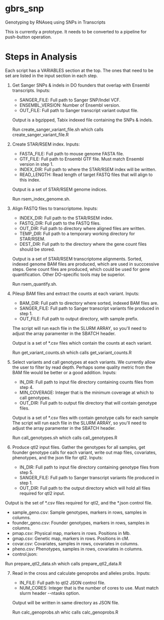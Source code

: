 # gbrs_snp
Genotyping by RNAseq using SNPs in Transcripts

This is currently a prototype. It needs to be converted to a pipeline for 
push-button operation.

# Steps in Analysis

Each script has a VARIABLES section at the top. The ones that need to be set are listed in the input section in each step.

1. Get Sanger SNPs & indels in DO founders that overlap with Ensembl transcripts. 
   Inputs:
   * SANGER_FILE: Full path to Sanger SNP/Indel VCF.
   * ENSEMBL_VERSION: Number of Ensembl version.
   * OUT_FILE: Full path to Sanger transcript variant output file.

   Output is a bgzipped, Tabix indexed file containing the SNPs & indels.
   
   Run create_sanger_variant_file.sh
     which calls create_sanger_variant_file.R

2. Create STAR/RSEM index.
   Inputs:
   * FASTA_FILE: Full path to mouse genome FASTA file.
   * GTF_FILE: Full path to Ensembl GTF file. Must match Ensembl version in step 1.
   * INDEX_DIR: Full path to where the STAR/RSEM index will be written.
   * READ_LENGTH: Read length of target FASTQ files that will align to this index.

   Output is a set of STAR/RSEM genome indices.
   
   Run rsem_index_genome.sh.

3. Align FASTQ files to transcriptome.
   Inputs:
   * INDEX_DIR: Full path to the STAR/RSEM index.
   * FASTQ_DIR: Full path to the FASTQ files.
   * OUT_DIR: Full path to directory where aligned files are written.
   * TEMP_DIR: Full path to a temporary working directory for STAR/RSEM.
   * DEST_DIR: Full path to the directory where the gene count files should be stored.

   Output is a set of STAR/RSEM transcriptome alignments. Sorted, indexed genome BAM files are produced, which are used in succcessive steps. Gene count files are produced, which could be used for gene quantification. Other DO-specific tools may be superior.

   Run rsem_quantify.sh.

4. Pileup BAM files and extract the counts at each variant.
   Inputs:
   * BAM_DIR: Full path to directory where sorted, indexed BAM files are.
   * SANGER_FILE: Full path to Sanger transcript variants file produced in step 1.
   * OUT_FILE: Full path to output directory, with sample prefix.

   The script will run each file in the SLURM ARRAY, so you'll need to adjust the array paramenter in the SBATCH header.

   Output is a set of *.csv files which contain the counts at each variant.

   Run get_variant_counts.sh
     which calls get_variant_counts.R

5. Select variants and call genotypes at each variants. We currently allow the user to filter by read depth. Perhaps some quality metric from the BAM file would be better or a good addition.
   Inputs:
   * IN_DIR: Full path to input file directory containing counts files from step 4.
   * MIN_COVERAGE: Integer that is the minimum coverage at which to call genotypes.
   * OUT_DIR: Full path to output file directory that will contain genotype files.

   Output is a set of *.csv files with contain genotype calls for each sample
   The script will run each file in the SLURM ARRAY, so you'll need to adjust the array paramenter in the SBATCH header.

   Run call_genotypes.sh
     which calls call_genotypes.R

6. Produce qtl2 input files. Gather the genotypes for all samples, get founder genotype calls for each variant, write out map files, covariates, phenotypes, and the json file for qtl2.
   Inputs:
   * IN_DIR: Full path to input file directory containing genotype files from step 5.
   * SANGER_FILE: Full path to Sanger transcript variants file produced in step 1.
   * OUT_DIR: Full path to the output directory which will hold all files required for qtl2 input.

  Output is the set of *.csv files required for qtl2, and the *.json control file.
   * sample_geno.csv: Sample genotypes, markers in rows, samples in columns.
   * founder_geno.csv: Founder genotypes, markers in rows, samples in columns.
   * pmap.csv: Physical map, markers in rows. Positions in Mb.
   * gmap.csv: Genetic map, markers in rows. Positions in cM.
   * covar.csv: Covariates, samples in rows, covariates in columns.
   * pheno.csv: Phenotypes, samples in rows, covariates in columns.
   * control.json: 

   Run prepare_qtl2_data.sh
     which calls prepare_qtl2_data.R

7. Read in the cross and calculate genoprobs and alleles probs.
   Inputs:
   * IN_FILE: Full path to qtl2 JSON control file.
   * NUM_CORES: Integer that is the number of cores to use. Must match slurm header --ntasks option.

   Output will be written in same directory as JSON file.

   Run calc_genoprobs.sh
     whic calls calc_genoprobs.R
